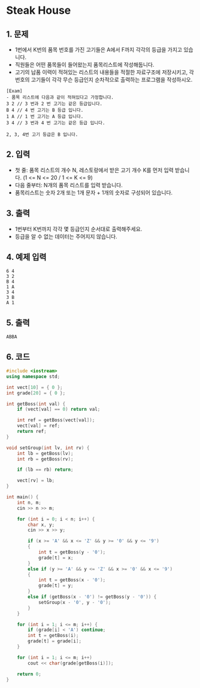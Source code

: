 # Steak House #

## 1. 문제
- 1번에서 K번의 품목 번호를 가진 고기들은 A에서 F까지 각각의 등급을 가지고 있습니다.
- 직원들은 어떤 품목들이 들어왔는지 품목리스트에 작성해둡니다.
- 고기의 납품 이력이 적혀있는 리스트의 내용들을 적절한 자료구조에 저장시키고, 각 번호의 고기들이 각각 무슨 등급인지 순차적으로 출력하는 프로그램을 작성하시오.

```
[Exam]
- 품목 리스트에 다음과 같이 적혀있다고 가정합니다.
3 2 // 3 번과 2 번 고기는 같은 등급입니다.
B 4 // 4 번 고기는 B 등급 입니다.
1 A // 1 번 고기는 A 등급 입니다.
3 4 // 3 번과 4 번 고기는 같은 등급 입니다.

2, 3, 4번 고기 등급은 B 입니다.
```

## 2. 입력

-  첫 줄: 품목 리스트의 개수 N, 레스토랑에서 받은 고기 개수 K를 먼저 입력 받습니다. (1 <= N <= 20 / 1 <= K <= 9)
-  다음 줄부터: N개의 품목 리스트를 입력 받습니다.
-  품목리스트는 숫자 2개 또는 1개 문자 + 1개의 숫자로 구성되어 있습니다.

## 3. 출력
- 1번부터 K번까지 각각 몇 등급인지 순서대로 출력해주세요.
- 등급을 알 수 없는 데이터는 주어지지 않습니다.

## 4. 예제 입력
```
6 4
3 2
B 4
1 A
3 4
3 B
A 1
```

## 5. 출력

```
ABBA
```

## 6. 코드

```c++
#include <iostream>
using namespace std;

int vect[10] = { 0 };
int grade[20] = { 0 };

int getBoss(int val) {
	if (vect[val] == 0) return val;

	int ref = getBoss(vect[val]);
	vect[val] = ref;
	return ref;
}

void setGroup(int lv, int rv) {
	int lb = getBoss(lv);
	int rb = getBoss(rv);

	if (lb == rb) return;

	vect[rv] = lb;
}

int main() {
	int n, m;
	cin >> n >> m;

	for (int i = 0; i < n; i++) {
		char x, y;
		cin >> x >> y;

		if (x >= 'A' && x <= 'Z' && y >= '0' && y <= '9')
		{
			int t = getBoss(y - '0');
			grade[t] = x;
		}
		else if (y >= 'A' && y <= 'Z' && x >= '0' && x <= '9')
		{
			int t = getBoss(x - '0');
			grade[t] = y;
		}
		else if (getBoss(x - '0') != getBoss(y - '0')) {
			setGroup(x - '0', y - '0');
		}
	}

	for (int i = 1; i <= m; i++) {
		if (grade[i] < 'A') continue;
		int t = getBoss(i);
		grade[t] = grade[i];
	}

	for (int i = 1; i <= m; i++)
		cout << char(grade[getBoss(i)]);

	return 0;
}
```